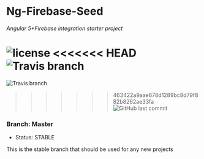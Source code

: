 # Ng-Firebase-Seed

<em>Angular 5+Firebase integration starter project</em>

![license](https://img.shields.io/github/license/bitshiftedDevelopment/Ng-Firebase-Seed.svg)
<<<<<<< HEAD
![Travis branch](https://img.shields.io/travis/bitshiftedDevelopment/Ng-Firebase-Seed/master.svg)
=======
![Travis branch](https://img.shields.io/travis/bitshiftedDevelopment/Ng-Firebase-Seed/BRANCH.svg)
>>>>>>> 463422a9aae678d1289bc8d79f882b8262ae33fa
![GitHub last commit](https://img.shields.io/github/last-commit/bitshiftedDevelopment/Ng-Firebase-Seed.svg)

### Branch: Master

-   Status: STABLE

This is the stable branch that should be used for any new projects

